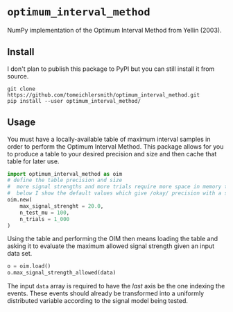 # `optimum_interval_method`
NumPy implementation of the Optimum Interval Method from Yellin (2003).

## Install
I don't plan to publish this package to PyPI but you can still install it from source.
```
git clone https://github.com/tomeichlersmith/optimum_interval_method.git
pip install --user optimum_interval_method/
```

## Usage
You must have a locally-available table of maximum interval samples in order to
perform the Optimum Interval Method. This package allows for you to produce a table
to your desired precision and size and then cache that table for later use.
```python
import optimum_interval_method as oim
# define the table precision and size
#  more signal strengths and more trials require more space in memory to hold the table
#  below I show the default values which give /okay/ precision with a small table size
oim.new(
    max_signal_strenght = 20.0,
    n_test_mu = 100,
    n_trials = 1_000
)
```
Using the table and performing the OIM then means loading the table and asking it to
evaluate the maximum allowed signal strength given an input data set.
```python
o = oim.load()
o.max_signal_strength_allowed(data)
```
The input `data` array is required to have the _last_ axis be the one indexing the events.
These events should already be transformed into a uniformly distributed variable according
to the signal model being tested.

